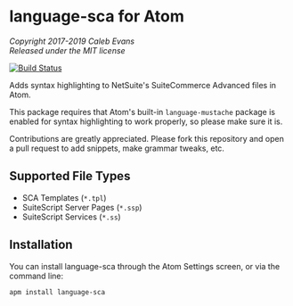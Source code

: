 # language-sca for Atom

*Copyright 2017-2019 Caleb Evans*  
*Released under the MIT license*

[![Build Status](https://travis-ci.org/caleb531/language-sca.svg?branch=master)](https://travis-ci.org/caleb531/language-sca)

Adds syntax highlighting to NetSuite's SuiteCommerce Advanced files in Atom.

This package requires that Atom's built-in `language-mustache` package is
enabled for syntax highlighting to work properly, so please make sure it is.

Contributions are greatly appreciated. Please fork this repository and open a
pull request to add snippets, make grammar tweaks, etc.

## Supported File Types

- SCA Templates (`*.tpl`)
- SuiteScript Server Pages (`*.ssp`)
- SuiteScript Services (`*.ss`)

## Installation

You can install language-sca through the Atom Settings screen, or via the
command line:

```
apm install language-sca
```
